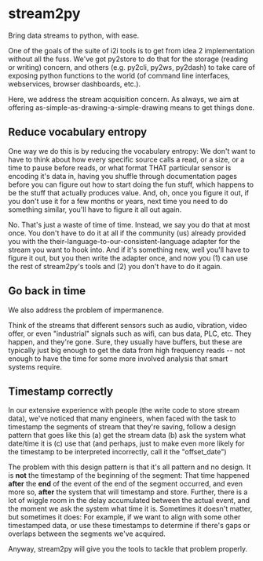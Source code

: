 
# stream2py
Bring data streams to python, with ease.

One of the goals of the suite of i2i tools is to get from idea 2 implementation without all the fuss. 
We've got py2store to do that for the storage (reading or writing) concern, 
and others (e.g. py2cli, py2ws, py2dash) to take care of exposing python functions to the world (of command line interfaces, webservices, browser dashboards, etc.).

Here, we address the stream acquisition concern. 
As always, we aim at offering as-simple-as-drawing-a-simple-drawing means to get things done. 

## Reduce vocabulary entropy

One way we do this is by reducing the vocabulary entropy: 
We don't want to have to think about how every specific source calls a read, or a size, 
or a time to pause before reads, 
or what format THAT particular sensor is encoding it's data in, 
having you shuffle through documentation pages before you can figure out how to start doing 
the fun stuff, 
which happens to be the stuff that actually produces value. And, oh, once you figure it out, 
if you don't use it for a few months or years, next time you need to do something similar, you'll have to figure it all out again.

No. That's just a waste of time of time. Instead, we say you do that at most once. 
You don't have to do it at all if the community (us) already provided you with the their-language-to-our-consistent-language adapter for the stream you want to hook into. And if it's something new, well you'll have to figure it out, but you then write the adapter once, and now you (1) can use the rest of stream2py's tools and (2) you don't have to do it again.

## Go back in time

We also address the problem of impermanence. 

Think of the streams that different sensors such as audio, vibration, video offer, or even "industrial" signals such as wifi, can bus data, PLC, etc. They happen, and they're gone. Sure, they usually have buffers, but these are typically just big enough to get the data from high frequency reads -- not enough to have the time for some more involved analysis that smart systems require. 

## Timestamp correctly

In our extensive experience with people (the write code to store stream data), 
we've noticed that many engineers, when faced with the task to timestamp the segments of 
stream that they're saving, follow a design pattern that goes like this
(a) get the stream data
(b) ask the system what date/time it is
(c) use that (and perhaps, just to make even more likely for the timestamp to be interpreted 
incorrectly, call it the "offset_date")

The problem with this design pattern is that it's all pattern and no design. 
It is **not** the timestamp of the beginning of the segment: 
That time happened **after** the **end** of the event of the end of the segment occurred, 
and even more so, **after** the system that will timestamp and store. 
Further, there is a lot of wiggle room in the delay accumulated between the actual event, 
and the moment we ask the system what time it is. 
Sometimes it doesn't matter, but sometimes it does: 
For example, if we want to align with some other timestamped data, 
or use these timestamps to determine if there's gaps or overlaps between the segments 
we've acquired.

Anyway, stream2py will give you the tools to tackle that problem properly.
